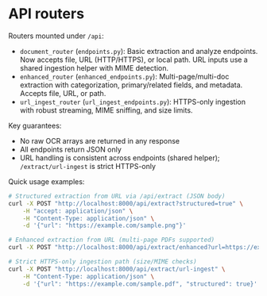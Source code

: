 # API routers

Routers mounted under `/api`:

- `document_router` (`endpoints.py`): Basic extraction and analyze endpoints. Now accepts file, URL (HTTP/HTTPS), or local path. URL inputs use a shared ingestion helper with MIME detection.
- `enhanced_router` (`enhanced_endpoints.py`): Multi-page/multi-doc extraction with categorization, primary/related fields, and metadata. Accepts file, URL, or path.
- `url_ingest_router` (`url_ingest_endpoints.py`): HTTPS-only ingestion with robust streaming, MIME sniffing, and size limits.

Key guarantees:

- No raw OCR arrays are returned in any response
- All endpoints return JSON only
- URL handling is consistent across endpoints (shared helper); `/extract/url-ingest` is strict HTTPS-only

Quick usage examples:

```bash
# Structured extraction from URL via /api/extract (JSON body)
curl -X POST "http://localhost:8000/api/extract?structured=true" \
	-H "accept: application/json" \
	-H "Content-Type: application/json" \
	-d '{"url": "https://example.com/sample.png"}'

# Enhanced extraction from URL (multi-page PDFs supported)
curl -X POST "http://localhost:8000/api/extract/enhanced?url=https://example.com/doc.pdf"

# Strict HTTPS-only ingestion path (size/MIME checks)
curl -X POST "http://localhost:8000/api/extract/url-ingest" \
	-H "Content-Type: application/json" \
	-d '{"url": "https://example.com/sample.pdf", "structured": true}'
```
